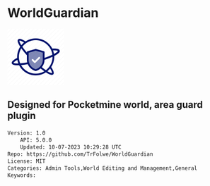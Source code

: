 # WorldGuardian
<img src="https://raw.githubusercontent.com/TrFolwe/WorldGuardian/94310f239701f5be79892d69ae1cc7b6cc5f63c4/icon.png" width="128" height="128" />

## Designed for Pocketmine world, area guard plugin
```properties
Version: 1.0
    API: 5.0.0
    Updated: 10-07-2023 10:29:28 UTC
Repo: https://github.com/TrFolwe/WorldGuardian
License: MIT
Categories: Admin Tools,World Editing and Management,General
Keywords: 
```